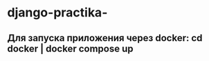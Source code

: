 # django-practika-
Для запуска приложения через docker:
cd docker |
docker compose up
-----------------------------------
